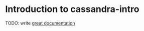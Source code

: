 # Introduction to cassandra-intro

TODO: write [great documentation](http://jacobian.org/writing/what-to-write/)
